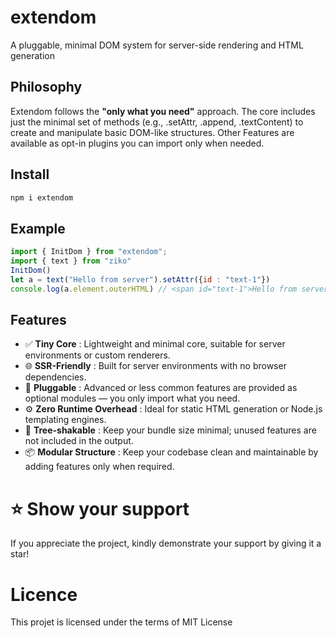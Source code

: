 # extendom
A pluggable, minimal DOM system for server-side rendering and HTML generation

## Philosophy
Extendom follows the **"only what you need"** approach. The core includes just the minimal set of methods (e.g., .setAttr, .append, .textContent) to create and manipulate basic DOM-like structures. Other Features are available as opt-in plugins you can import only when needed.

## Install

```bash
npm i extendom
```

## Example 

```js
import { InitDom } from "extendom";
import { text } from "ziko"
InitDom()
let a = text("Hello from server").setAttr({id : "text-1"})
console.log(a.element.outerHTML) // <span id="text-1">Hello from server</span>
```
## Features

- ✅ **Tiny Core** : Lightweight and minimal core, suitable for server environments or custom renderers.
- 🌐 **SSR-Friendly** : Built for server environments with no browser dependencies.
- 🔌 **Pluggable** : Advanced or less common features are provided as optional modules — you only import what you need.
- ⚙️ **Zero Runtime Overhead** : Ideal for static HTML generation or Node.js templating engines.
- 🌲 **Tree-shakable** : Keep your bundle size minimal; unused features are not included in the output.
- 📦 **Modular Structure** : Keep your codebase clean and maintainable by adding features only when required.

# ⭐️ Show your support
If you appreciate the project, kindly demonstrate your support by giving it a star!

# Licence
This projet is licensed under the terms of MIT License